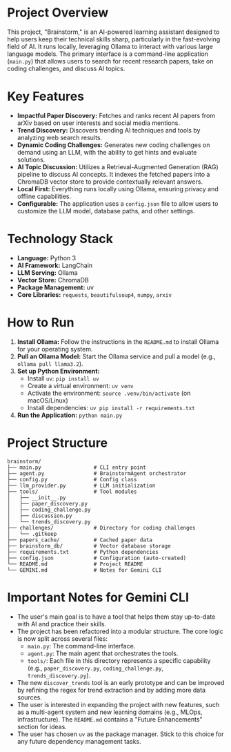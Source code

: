 # Project Overview

This project, "Brainstorm," is an AI-powered learning assistant designed to help users keep their technical skills sharp, particularly in the fast-evolving field of AI. It runs locally, leveraging Ollama to interact with various large language models. The primary interface is a command-line application (`main.py`) that allows users to search for recent research papers, take on coding challenges, and discuss AI topics.

# Key Features

*   **Impactful Paper Discovery:** Fetches and ranks recent AI papers from arXiv based on user interests and social media mentions.
*   **Trend Discovery:** Discovers trending AI techniques and tools by analyzing web search results.
*   **Dynamic Coding Challenges:** Generates new coding challenges on demand using an LLM, with the ability to get hints and evaluate solutions.
*   **AI Topic Discussion:** Utilizes a Retrieval-Augmented Generation (RAG) pipeline to discuss AI concepts. It indexes the fetched papers into a ChromaDB vector store to provide contextually relevant answers.
*   **Local First:** Everything runs locally using Ollama, ensuring privacy and offline capabilities.
*   **Configurable:** The application uses a `config.json` file to allow users to customize the LLM model, database paths, and other settings.

# Technology Stack

*   **Language:** Python 3
*   **AI Framework:** LangChain
*   **LLM Serving:** Ollama
*   **Vector Store:** ChromaDB
*   **Package Management:** uv
*   **Core Libraries:** `requests`, `beautifulsoup4`, `numpy`, `arxiv`

# How to Run

1.  **Install Ollama:** Follow the instructions in the `README.md` to install Ollama for your operating system.
2.  **Pull an Ollama Model:** Start the Ollama service and pull a model (e.g., `ollama pull llama3.2`).
3.  **Set up Python Environment:**
    *   Install `uv`: `pip install uv`
    *   Create a virtual environment: `uv venv`
    *   Activate the environment: `source .venv/bin/activate` (on macOS/Linux)
    *   Install dependencies: `uv pip install -r requirements.txt`
4.  **Run the Application:** `python main.py`

# Project Structure

```
brainstorm/
├── main.py                 # CLI entry point
├── agent.py                # BrainstormAgent orchestrator
├── config.py               # Config class
├── llm_provider.py         # LLM initialization
├── tools/                  # Tool modules
│   ├── __init__.py
│   ├── paper_discovery.py
│   ├── coding_challenge.py
│   ├── discussion.py
│   └── trends_discovery.py
├── challenges/             # Directory for coding challenges
│   └── .gitkeep
├── papers_cache/           # Cached paper data
├── brainstorm_db/          # Vector database storage
├── requirements.txt        # Python dependencies
├── config.json             # Configuration (auto-created)
└── README.md               # Project README
└── GEMINI.md               # Notes for Gemini CLI
```

# Important Notes for Gemini CLI

*   The user's main goal is to have a tool that helps them stay up-to-date with AI and practice their skills.
*   The project has been refactored into a modular structure. The core logic is now split across several files:
    *   `main.py`: The command-line interface.
    *   `agent.py`: The main agent that orchestrates the tools.
    *   `tools/`: Each file in this directory represents a specific capability (e.g., `paper_discovery.py`, `coding_challenge.py`, `trends_discovery.py`).
*   The new `discover_trends` tool is an early prototype and can be improved by refining the regex for trend extraction and by adding more data sources.
*   The user is interested in expanding the project with new features, such as a multi-agent system and new learning domains (e.g., MLOps, infrastructure). The `README.md` contains a "Future Enhancements" section for ideas.
*   The user has chosen `uv` as the package manager. Stick to this choice for any future dependency management tasks.